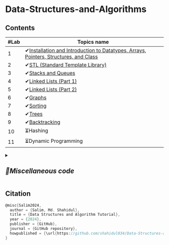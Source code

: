 # Data-Structures-and-Algorithms
## Contents
| #Lab  | Topics name |
| ------------- | ------------- |
| 1 | ✔[Installation and Introduction to Datatypes, Arrays, Pointers, Structures, and Class](https://github.com/shahidul034/Data-Structures-and-Algorithm-Tutorial/blob/main/lecture/lab1.md) |
| 2 | ✔[STL (Standard Template Library)](https://github.com/shahidul034/Data-Structures-and-Algorithm-Tutorial/blob/main/lecture/lab2.md) |
| 3 | ✔[Stacks and Queues](https://github.com/shahidul034/Data-Structures-and-Algorithm-Tutorial/blob/main/lecture/lab3.md) |
| 4 | ✔[Linked Lists (Part 1)](https://github.com/shahidul034/Data-Structures-and-Algorithm-Tutorial/blob/main/lecture/lab4.md)|
| 5 | ✔[Linked Lists (Part 2)](https://github.com/shahidul034/Data-Structures-and-Algorithm-Tutorial/blob/main/lecture/lab5.md) |
| 6 | ✔[Graphs](https://github.com/shahidul034/Data-Structures-and-Algorithm-Tutorial/blob/main/lecture/lab6.md) |
| 7 | ✔[Sorting](https://github.com/shahidul034/Data-Structures-and-Algorithm-Tutorial/blob/main/lecture/lab7.md)|
| 8 | ✔[Trees](https://github.com/shahidul034/Data-Structures-and-Algorithm-Tutorial/blob/main/lecture/lab8.md) |
| 9 | ✔[Backtracking](https://github.com/shahidul034/Data-Structures-and-Algorithm-Tutorial/blob/main/lecture/lab9.md) |
| 10 | ⏳Hashing |
| 11 | ⏳Dynamic Programming |


<details>
<summary><h2><i>👀Miscellaneous code</i></h2></summary>
	
## 💡Random Number generation

```c
#include <iostream>
#include <cstdlib>  // for rand() and srand()
#include <ctime>    // for time()
using namespace std;
// Function to return a random number in a given range [min, max]
int getRandomNumber(int min, int max) {
    // Ensure that the range is valid
    if (min > max) {
        cerr << "Invalid range" << endl;
        return -1;  // or throw an exception
    }
    
    // Initialize random seed based on the current time
    srand(static_cast<unsigned int>(time(nullptr)));
    
    // Generate a random number between min and max
    return min + rand() % ((max - min) + 1);
}

int main() {
    int min = 1, max = 100;
    int randomNum = getRandomNumber(min, max);
    cout << "Random number between " << min << " and " << max << ": " << randomNum << endl;
}
```
</details>

## Citation

```c
@misc{Salim2024,
  author = {Salim, Md. Shahidul},
  title = {Data Structures and Algorithm Tutorial},
  year = {2024},
  publisher = {GitHub},
  journal = {GitHub repository},
  howpublished = {\url{https://github.com/shahidul034/Data-Structures-and-Algorithm-Tutorial}},
}
```

